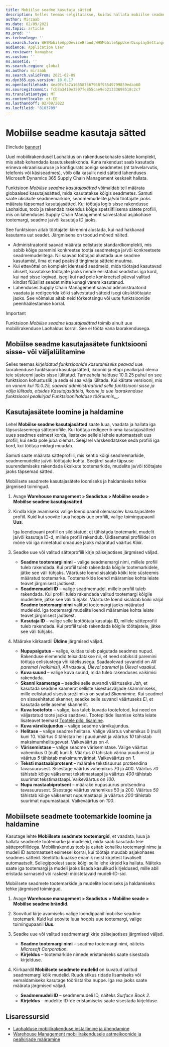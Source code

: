 ```yaml
---
title: Mobiilse seadme kasutaja sätted
description: Selles teemas selgitatakse, kuidas hallata mobiilse seadme kasutajasätteid laotöötajate jaoks.
author: Mirzaab
ms.date: 02/09/2021
ms.topic: article
ms.prod: ''
ms.technology: ''
ms.search.form: WHSMobileAppDeviceBrand,WHSMobileAppUserDisplaySettings
audience: Application User
ms.reviewer: kamaybac
ms.custom: ''
ms.assetid: ''
ms.search.region: global
ms.author: mirzaab
ms.search.validFrom: 2021-02-09
ms.dyn365.ops.version: 10.0.17
ms.openlocfilehash: 4ea0fcfa7a165587567968f95549799859edaa60
ms.sourcegitcommit: fcb8a3419e3597fe855cae9eb21333698518c2c7
ms.translationtype: MT
ms.contentlocale: et-EE
ms.lasthandoff: 02/09/2022
ms.locfileid: "8103709"
---
```

# <a name="mobile-device-user-settings"></a>Mobiilse seadme kasutaja sätted

[!include [banner](../../includes/banner.md)]

Uuel mobiilirakendusel Laohaldus on rakendusekohaste sätete komplekt, mis aitab kohandada kasutuskeskkonda. Kuna rakendust saab kasutada erineva ekraanisuuruse ja konfiguratsiooniga seadmetes (nt tahvelarvutis, telefonis või käsiseadmes), võib olla kasulik neid sätteid lahenduses Microsoft Dynamics 365 Supply Chain Management keskselt hallata.

Funktsioon *Mobiilse seadme kasutajasätted* võimaldab teil määrata globaalsed kasutajasätted, mida kasutatakse kõigis seadmetes. Samuti saate üksikute seadmemarkide, seadmemudelite ja/või töötajate jaoks määrata täpsemad kasutajasätted. Kui töötaja logib sisse rakendusse Laohaldus, toob ja rakendab rakendus kõige spetsiifilisema sätete profiili, mis on lahenduses Supply Chain Management salvestatud asjakohase tootemargi, seadme ja/või kasutaja ID jaoks.

See funktsioon aitab töötajatel kiiremini alustada, kui nad hakkavad kasutama uut seadet. Järgmisena on toodud mõned näited.

- Administraatorid saavad määrata eelistuste standardkomplekti, mis sobib kõige paremini konkreetse tootja seadmetega ja/või konkreetsete seadmemudelitega. Nii saavad töötajad alustada uue seadme kasutamist, ilma et nad peaksid tingimata sätteid muutma.
- Kui ettevõttel on komplekt identseid seadmeid, mida töötajad kasutavad ühiselt, kuvatakse töötajate jaoks nende eelistatud seadistus iga kord, kui nad sisse logivad, isegi kui nad pole konkreetsel päeval valitud kindlat füüsilist seadet mitte kunagi varem kasutanud.
- Lahenduses Supply Chain Management saavad administraatorid vaadata ja redigeerida kõiki salvestatud sätteid isegi üksiktöötajate jaoks. See võimalus aitab neid tõrkeotsingu või uute funktsioonide peenhäälestamise korral.

> [!IMPORTANT]
> Funktsioon *Mobiilse seadme kasutajasätted* toimib ainult uue mobiilirakenduse Laohaldus korral. See ei tööta vana laorakendusega.

## <a name="turn-the-mobile-device-user-settings-feature-on-or-off"></a>Mobiilse seadme kasutajasätete funktsiooni sisse- või väljalülitamine

Selles teemas *kirjeldatud funktsioonide kasutamiseks peavad* uue laorakenduse funktsiooni kasutajasätted, ikoonid ja etapi pealkirjad olema teie süsteemi jaoks sisse lülitatud. Tarneahela halduse 10.0.25 puhul on see funktsioon kohustuslik ja seda ei saa välja lülitada. Kui käitate versiooni, mis on *vanem kui 10.0.25, saavad administraatorid selle funktsiooni sisse ja välja lülitada, otsides Kasutajasätteid, ikoone ja uue laorakenduse funktsiooni pealkirjad Funktsioonihalduse tööruumis*[...](../../fin-ops-core/fin-ops/get-started/feature-management/feature-management-overview.md).

## <a name="create-and-manage-user-settings"></a>Kasutajasätete loomine ja haldamine

Lehel **Mobiilse seadme kasutajasätted** saate luua, vaadata ja hallata iga täpsustasemega sätteprofiile. Kui töötaja redigeerib oma kasutajasätteid uues seadmes esimest korda, lisatakse sellele lehele automaatselt uus profiil, kui seda pole juba olemas. Seejärel värskendatakse seda profiili iga kord, kui töötaja midagi muudab.

Samuti saate määrata sätteprofiili, mis kehtib kõigi seadmemarkide, seadmemudelite ja/või töötajate kohta. Seejärel saate täpsuse suurendamiseks rakendada üksikute tootemarkide, mudelite ja/või töötajate jaoks täpsemad sätted.

Mobiilsete seadmete kasutajasätete loomiseks ja haldamiseks tehke järgmised toimingud.

1. Avage **Warehouse management \> Seadistus \> Mobiilne seade \> Mobiilse seadme kasutajasätted**.
1. Kindla kirje avamiseks valige loendipaanil olemasolev kasutajasätete profiil. Kuid kui soovite luua hoopis uue profiili, valige toimingupaanil **Uus**.

    Iga loendipaani profiil on sildistatud, et tähistada tootemarki, mudelit ja/või kasutaja ID-d, millele profiil rakendub. Üldisematel profiilidel on mõne või iga nimetatud omaduse jaoks määratud väärtus *Kõik*.

1. Seadke uue või valitud sätteprofiili kirje päisejaotises järgmised väljad.

    - **Seadme tootemargi nimi** – valige seadmemargi nimi, millele profiil tuleb rakendada. Kui profiil tuleb rakendada kõigile tootemarkidele, jätke see väli tühjaks. Väärtuste loend sisaldab kõiki teie süsteemis määratud tootemarke. Tootemarkide loendi määramise kohta leiate teavet järgmisest jaotisest.
    - **Seadmemudeli ID** – valige seadmemudel, millele profiil tuleb rakendada. Kui profiil tuleb rakendada valitud tootemargi kõigile mudelitele, jätke see väli tühjaks. Väärtuste loend sisaldab kõiki väljal **Seadme tootemargi nimi** valitud tootemargi jaoks määratud mudeleid. Iga tootemargi mudelite loendi määramise kohta leiate teavet järgmisest jaotisest.
    - **Kasutaja ID** – valige selle laotöötaja kasutaja ID, millele sätteprofiil tuleb rakendada. Kui profiil tuleb rakendada kõigile töötajatele, jätke see väli tühjaks.

1. Määrake kiirkaardil **Üldine** järgmised väljad.

    - **Nupupaigutus** – valige, kuidas tuleb paigutada seadmes nupud. Rakenduse elemendid teisaldatakse nii, et need sobiksid paremini töötaja eelistustega või käelisusega. Saadaolevad suvandid on *All paremal (vaikimisi)*, *All vasakul*, *Üleval paremal* ja *Üleval vasakul*.
    - **Kuva suund** – valige kuva suund, mida tuleb rakenduses vaikimisi rakendada.
    - **Skanni kaameraga** – seadke selle suvandi väärtuseks *Jah*, et kasutada seadme kaamerat selliste sisestusväljade skannimiseks, mille eelistatud sisestusrežiimiks on seatud *Skannimine*. Kui seadmel on sisseehitatud skanner, seadke selle suvandi väärtuseks *Ei*, et kasutada selle asemel skannerit.
    - **Kuva tootefoto** – valige, kas tuleb kuvada tootefotod, kui need on väljastatud toote jaoks saadaval. Tootepiltide lisamise kohta leiate lisateavet teemast [Tootele pildi lisamine](../pim/tasks/add-image-product.md).
    - **Kuva värvikujundus** – valige seadme värvikujundus.
    - **Helitase** – valige seadme helitase. Valige väärtus vahemikus 0 (null) kuni 10. Väärtus *0* tähistab heli puudumist ja väärtus *10* tähistab maksimumhelitugevust. Vaikeväärtus on *4*.
    - **Värisemistase** – valige seadme värisemistase. Valige väärtus vahemikus 0 (null) kuni 5. Väärtus *0* tähistab värina puudumist ja väärtus *5* tähistab maksimumvärinat. Vaikeväärtus on *1*.
    - **Teksti mastaabiprotsent** – määrake tekstisuurus protsendina tavasuurusest. Sisestage väärtus vahemikus 70 ja 400. Väärtus *70* tähistab kõige väiksemat tekstimastaapi ja väärtus *400* tähistab suurimat tekstimastaapi. Vaikeväärtus on *100*.
    - **Nupu mastaabiprotsent** – määrake nupusuurus protsendina tavasuurusest. Sisestage väärtus vahemikus 50 ja 200. Väärtus *50* tähistab kõige väiksemat nupumastaapi ja väärtus *200* tähistab suurimat nupumastaapi. Vaikeväärtus on *100*.

## <a name="create-and-manage-mobile-device-brands"></a>Mobiilsete seadmete tootemarkide loomine ja haldamine

Kasutage lehte **Mobiilsete seadmete tootemargid**, et vaadata, luua ja hallata seadmete tootemarke ja mudeleid, mida saab kasutada teie sätteprofiilidega. Mobiilirakendus toob ja esitab kohaliku tootemargi nime ja mudeli ID automaatselt esimesel korral, kui töötaja muudab asjakohases seadmes sätteid. Seetõttu luuakse enamik neist kirjetest tavaliselt automaatselt. Sellegipoolest saate kõigi selle lehe kirjeid ka hallata. Näiteks saate iga tootemargi ja mudeli jaoks lisada kasulikud kirjeldused, mille abil eristada sarnaseid või raskesti mõistetavaid mudeli-ID-sid.

Mobiilsete seadmete tootemarkide ja mudelite loomiseks ja haldamiseks tehke järgmised toimingud.

1. Avage **Warehouse management \> Seadistus \> Mobiilne seade \> Mobiilse seadme brändid**.
1. Soovitud kirje avamiseks valige loendipaanil mobiilse seadme tootemark. Kuid kui soovite luua hoopis uue tootemargi, valige toimingupaanil **Uus**.
1. Seadke uue või valitud seadmemargi kirje päisejaotises järgmised väljad.

    - **Seadme tootemargi nimi** – seadme tootemargi nimi, näiteks *Microsoft Corporation*.
    - **Kirjeldus** – tootemarkide nimede eristamiseks saate sisestada kirjelduse.

1. Kiirkaardil **Mobiilsete seadmete mudelid** on kuvatud valitud seadmemargi kõik mudelid. Ruudustikus ridade lisamiseks või eemaldamiseks kasutage tööriistariba nuppe. Iga rea jaoks saate määrata järgmised väljad.

    - **Seadmemudeli ID** – seadmemudeli ID, näiteks *Surface Book 2*.
    - **Kirjeldus** – mudelite ID-de eristamiseks saate sisestada kirjelduse.

## <a name="additional-resources"></a>Lisaressursid

- [Laohalduse mobiilirakenduse installimine ja ühendamine](install-configure-warehouse-management-app.md)
- [Warehouse Management mobiilirakendusele astmeikoonide ja pealkirjade määramine](step-icons-titles.md)
